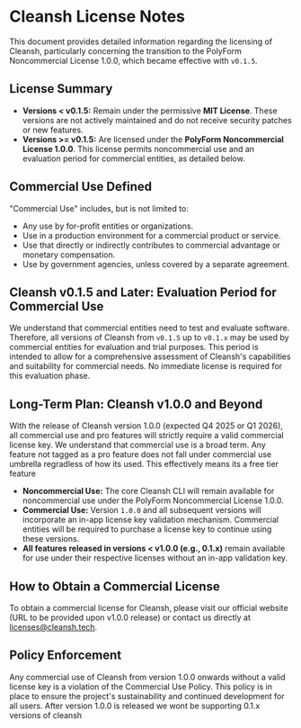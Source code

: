# Cleansh License Notes

This document provides detailed information regarding the licensing of Cleansh, particularly concerning the transition to the PolyForm Noncommercial License 1.0.0, which became effective with `v0.1.5`.

## License Summary
* **Versions < v0.1.5:** Remain under the permissive **MIT License**. These versions are not actively maintained and do not receive security patches or new features.
* **Versions >= v0.1.5:** Are licensed under the **PolyForm Noncommercial License 1.0.0**. This license permits noncommercial use and an evaluation period for commercial entities, as detailed below.

## Commercial Use Defined
"Commercial Use" includes, but is not limited to:
* Any use by for-profit entities or organizations.
* Use in a production environment for a commercial product or service.
* Use that directly or indirectly contributes to commercial advantage or monetary compensation.
* Use by government agencies, unless covered by a separate agreement.

## Cleansh v0.1.5 and Later: Evaluation Period for Commercial Use
We understand that commercial entities need to test and evaluate software. Therefore, all versions of Cleansh from `v0.1.5` up to `v0.1.x` may be used by commercial entities for evaluation and trial purposes. This period is intended to allow for a comprehensive assessment of Cleansh's capabilities and suitability for commercial needs. No immediate license is required for this evaluation phase.

## Long-Term Plan: Cleansh v1.0.0 and Beyond
With the release of Cleansh version 1.0.0 (expected Q4 2025 or Q1 2026), all commercial use and pro features will strictly require a valid commercial license key. We understand that commercial use is a broad term. Any feature not tagged as a pro feature does not fall under commercial use umbrella regradless of how its used. This effectively means its a free tier feature

* **Noncommercial Use:** The core Cleansh CLI will remain available for noncommercial use under the PolyForm Noncommercial License 1.0.0.
* **Commercial Use:** Version `1.0.0` and all subsequent versions will incorporate an in-app license key validation mechanism. Commercial entities will be required to purchase a license key to continue using these versions.
* **All features released in versions < v1.0.0 (e.g., 0.1.x)** remain available for use under their respective licenses without an in-app validation key.

## How to Obtain a Commercial License
To obtain a commercial license for Cleansh, please visit our official website (URL to be provided upon v1.0.0 release) or contact us directly at [licenses@cleansh.tech](mailto:cleansshh@gmail.com).

## Policy Enforcement
Any commercial use of Cleansh from version 1.0.0 onwards without a valid license key is a violation of the Commercial Use Policy. This policy is in place to ensure the project's sustainability and continued development for all users. After version 1.0.0 is released we wont be supporting 0.1.x versions of cleansh

